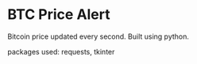 # BTC Price Alert
Bitcoin price updated every second. Built using python. 

packages used: requests, tkinter


